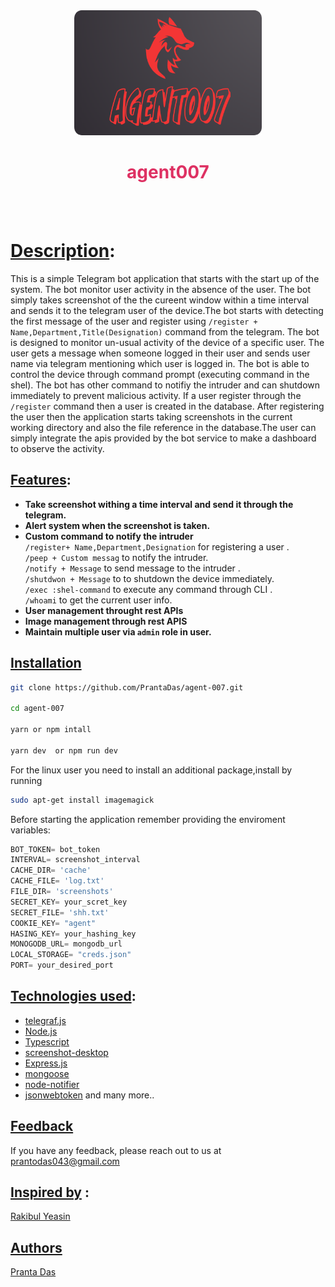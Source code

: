<div align="center">
<img src="./assets/agent.png" alt="logo" width="300" height="200" />
</div>
<h1 align='center' style="color:#de3163">agent007 </h1>
<br/>
<br/>

# [Description](#description):
This is a simple Telegram bot application that starts with the start up of the system. 
The bot monitor user activity in the absence of the user. The bot simply takes screenshot of the the cureent window within a time interval and sends it to the telegram user of the device.The bot starts with detecting the first message of the user and register using  `/register + Name,Department,Title(Designation)` command from the telegram. The bot is designed to monitor un-usual activity of the device of a specific user. The user gets a message when someone logged in their user and sends user name via telegram mentioning which user is logged in. The bot is able to control the device through command prompt (executing command in the shel). The bot has other command to notifiy the intruder and can shutdown immediately to prevent malicious activity. If  a user register through the `/register` command then a user is created in the database. After registering the user then the application starts taking screenshots in the current working directory and also the file reference in the database.The user can simply integrate the apis provided by the bot service to make a dashboard to observe the activity.


## [Features](#features):
* **Take screenshot withing a time interval and send it through the telegram.**
* **Alert system when the screenshot is taken.**
* **Custom command to notify the intruder <br/>**
    `/register+ Name,Department,Designation` for registering a user .<br/>
    `/peep + Custom messag` to notify the intruder.<br/>
    `/notify + Message` to send message to the intruder .<br/>
    `/shutdwon + Message` to to shutdown the device immediately.<br/>
    `/exec :shel-command` to execute any command through CLI .<br/>
    `/whoami` to get the current user info. <br/>
* **User management throught rest APIs**
* **Image management through rest APIS**
* **Maintain multiple user via `admin` role in user.**

## [Installation](#installation)

```bash
git clone https://github.com/PrantaDas/agent-007.git

cd agent-007

yarn or npm intall

yarn dev  or npm run dev
```

For the linux user you need to install an additional package,install by running<br/>
```bash
sudo apt-get install imagemagick
```
Before starting the application remember providing the enviroment variables:<br/>

```js
BOT_TOKEN= bot_token
INTERVAL= screenshot_interval
CACHE_DIR= 'cache'
CACHE_FILE= 'log.txt'
FILE_DIR= 'screenshots'
SECRET_KEY= your_scret_key
SECRET_FILE= 'shh.txt'
COOKIE_KEY= "agent"
HASING_KEY= your_hashing_key
MONOGODB_URL= mongodb_url
LOCAL_STORAGE= "creds.json"
PORT= your_desired_port
```

## [Technologies used](#technologies-used):

* [telegraf.js](https://telegrafjs.org/#/)
* [Node.js](https://nodejs.org/en)
* [Typescript](https://www.typescriptlang.org/)
* [screenshot-desktop](https://www.npmjs.com/package/screenshot-desktop)
* [Express.js](https://expressjs.com/)
* [mongoose](https://mongoosejs.com/)
* [node-notifier](https://www.npmjs.com/package/node-notifier)
* [jsonwebtoken](https://www.npmjs.com/package/jsonwebtoken) and many more..

## [Feedback](#feedback)

If you have any feedback, please reach out to us at prantodas043@gmail.com

## [Inspired by](#inspired-by) :
[Rakibul Yeasin](https://github.com/dreygur)

## [Authors](#authors)

 [Pranta Das](https://www.github.com/Prantadas)
